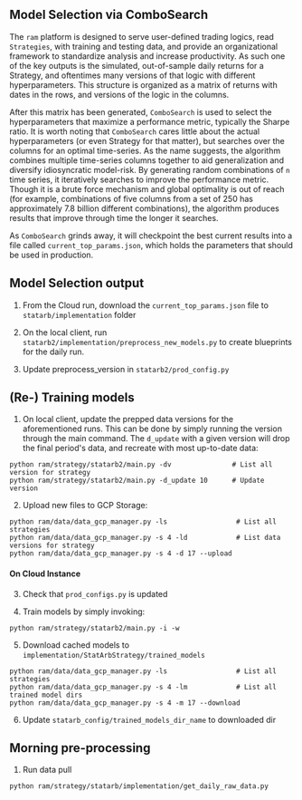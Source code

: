 ## Model Selection via ComboSearch

The `ram` platform is designed to serve user-defined trading logics, read `Strategies`, with training and testing data, and provide an organizational framework to standardize analysis and increase productivity. As such one of the key outputs is the simulated, out-of-sample daily returns for a Strategy, and oftentimes many versions of that logic with different hyperparameters. This structure is organized as a matrix of returns with dates in the rows, and versions of the logic in the columns.

After this matrix has been generated, `ComboSearch` is used to select the hyperparameters that maximize a performance metric, typically the Sharpe ratio. It is worth noting that `ComboSearch` cares little about the actual hyperparameters (or even Strategy for that matter), but searches over the columns for an optimal time-series. As the name suggests, the algorithm combines multiple time-series columns together to aid generalization and diversify idiosyncratic model-risk. By generating random combinations of `n` time series, it iteratively searches to improve the performance metric. Though it is a brute force mechanism and global optimality is out of reach (for example, combinations of five columns from a set of 250 has approximately 7.8 billion different combinations), the algorithm produces results that improve through time the longer it searches.

As `ComboSearch` grinds away, it will checkpoint the best current results into a file called `current_top_params.json`, which holds the parameters that should be used in production.


## Model Selection output

1. From the Cloud run, download the `current_top_params.json` file to `statarb/implementation` folder

2. On the local client, run `statarb2/implementation/preprocess_new_models.py` to create blueprints for the daily run.

3. Update preprocess_version in `statarb2/prod_config.py`


## (Re-) Training models

1. On local client, update the prepped data versions for the aforementioned runs. This can be done by simply running the version through the main command. The `d_update` with a given version will drop the final period's data, and recreate with most up-to-date data:

```
python ram/strategy/statarb2/main.py -dv          	   # List all version for strategy
python ram/strategy/statarb2/main.py -d_update 10      # Update version
```

2. Upload new files to GCP Storage:

```
python ram/data/data_gcp_manager.py -ls                 # List all strategies
python ram/data/data_gcp_manager.py -s 4 -ld            # List data versions for strategy
python ram/data/data_gcp_manager.py -s 4 -d 17 --upload
```

#### On Cloud Instance

3. Check that `prod_configs.py` is updated

4. Train models by simply invoking:

```
python ram/strategy/statarb2/main.py -i -w
```

5. Download cached models to `implementation/StatArbStrategy/trained_models`

```
python ram/data/data_gcp_manager.py -ls                 # List all strategies
python ram/data/data_gcp_manager.py -s 4 -lm            # List all trained model dirs
python ram/data/data_gcp_manager.py -s 4 -m 17 --download
```

6. Update `statarb_config/trained_models_dir_name` to downloaded dir


## Morning pre-processing

1. Run data pull

```
python ram/strategy/statarb/implementation/get_daily_raw_data.py
```







